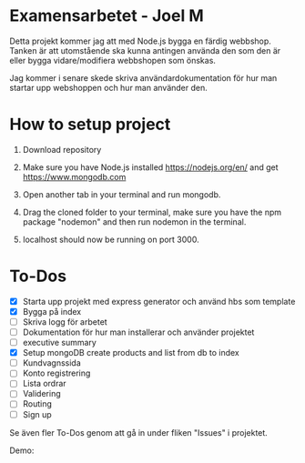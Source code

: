 # Examensarbetet - Joel M

Detta projekt kommer jag att med Node.js bygga en färdig webbshop. Tanken är att utomstående ska kunna antingen använda den som den är eller bygga vidare/modifiera webbshopen som önskas. 

Jag kommer i senare skede skriva användardokumentation för hur man startar upp webshoppen och hur man använder den. 


# How to setup project

1. Download repository

2. Make sure you have Node.js installed https://nodejs.org/en/ and get https://www.mongodb.com 

3. Open another tab in your terminal and run mongodb.

4. Drag the cloned folder to your terminal, make sure you have the npm package "nodemon" and then run nodemon in the terminal.

5. localhost should now be running on port 3000.


# To-Dos

- [X] Starta upp projekt med express generator och använd hbs som template
- [X] Bygga på index
- [ ] Skriva logg för arbetet
- [ ] Dokumentation för hur man installerar och använder projektet
- [ ] executive summary
- [X] Setup mongoDB create products and list from db to index
- [ ] Kundvagnssida
- [ ] Konto registrering
- [ ] Lista ordrar
- [ ] Validering
- [ ] Routing
- [ ] Sign up

Se även fler To-Dos genom att gå in under fliken "Issues" i projektet. 

Demo:
